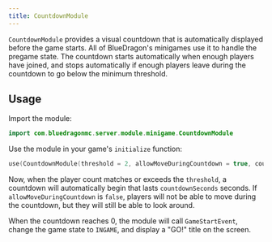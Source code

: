 ```yaml
---
title: CountdownModule
---
```

`CountdownModule` provides a visual countdown that is automatically displayed before the game starts. All of BlueDragon's minigames use it to handle the pregame state. The countdown starts automatically when enough players have joined, and stops automatically if enough players leave during the countdown to go below the minimum threshold.

## Usage
Import the module:
```kotlin
import com.bluedragonmc.server.module.minigame.CountdownModule
```
Use the module in your game's `initialize` function:
```kotlin
use(CountdownModule(threshold = 2, allowMoveDuringCountdown = true, countdownSeconds = 10))
```
Now, when the player count matches or exceeds the `threshold`, a countdown will automatically begin that lasts `countdownSeconds` seconds. If `allowMoveDuringCountdown` is `false`, players will not be able to move during the countdown, but they will still be able to look around.

When the countdown reaches 0, the module will call `GameStartEvent`, change the game state to `INGAME`, and display a "GO!" title on the screen.